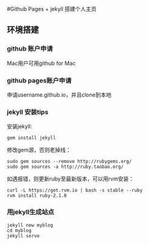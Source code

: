 #Github Pages + jekyll 搭建个人主页

## 环境搭建

### github 账户申请

Mac用户可用github for Mac

### github pages账户申请

申请username.github.io，并且clone到本地

### jekyll 安装tips

安装jekyll:

	gem install jekyll

修改gem源，否则老掉线：

	sudo gem sources --remove http://rubygems.org/ 
	sudo gem sources -a http://ruby.taobao.org/ 

如遇报错，则更新ruby至最新版本，可以用rvm安装：
	
	curl -L https://get.rvm.io | bash -s stable --ruby
	rvm install ruby-2.1.0

### 用jekyll生成站点

	jekyll new myblog
	cd myblog
	jekyll serve
	